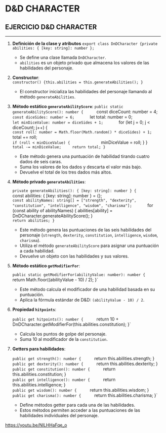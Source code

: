 # D&D CHARACTER

## EJERCICIO D&D CHARACTER 
---

1. **Definición de la clase y atributos**
    `export class DnDCharacter {private abilities: { [key: string]: number };`
    - Se define una clase llamada `DnDCharacter`.
    - `abilities` es un objeto privado que almacena los valores de las habilidades del personaje.

2. **Constructor**:    
    `constructor() {this.abilities = this.generateAbilities(); }`
    - El constructor inicializa las habilidades del personaje llamando al método `generateAbilities`.
    
3. **Método estático `generateAbilityScore`**:
    `public static generateAbilityScore(): number {     
    `const diceCount: number = 4;     
    `const diceSides: number = 6;      
    `let total: number = 0;     
    `let minDiceValue: number = diceSides + 1;      
    `for (let j = 0; j < diceCount; j++) {         
    `const roll: number = Math.floor(Math.random() * diceSides) + 1;        
     `total += roll;        
       `if (roll < minDiceValue) {             
       `minDiceValue = roll;         }     }      
       `total -= minDiceValue;     return total; }`
    
    - Este método genera una puntuación de habilidad tirando cuatro dados de seis caras.
    - Suma los valores de los dados y descarta el valor más bajo.
    - Devuelve el total de los tres dados más altos.
    
4. **Método privado `generateAbilities`**:
    
    `private generateAbilities(): { [key: string]: number } {     
    `const abilities: { [key: string]: number } = {};     
    `const abilityNames: string[] = ["strength", "dexterity", "constitution", "intelligence", "wisdom", "charisma"];      
    `for (const ability of abilityNames) {         abilities[ability] = DnDCharacter.generateAbilityScore();     }      
    `return abilities; }`
    
    - Este método genera las puntuaciones de las seis habilidades del personaje (`strength`, `dexterity`, `constitution`, `intelligence`, `wisdom`, `charisma`).
    - Utiliza el método `generateAbilityScore` para asignar una puntuación a cada habilidad.
    - Devuelve un objeto con las habilidades y sus valores.
    
5. **Método estático `getModifierFor`**:
    
    `public static getModifierFor(abilityValue: number): number {     
    `return Math.floor((abilityValue - 10) / 2); }`
    
    - Este método calcula el modificador de una habilidad basada en su puntuación.
    - Aplica la fórmula estándar de D&D: `(abilityValue - 10) / 2`.

6. **Propiedad `hitpoints`**:
    
    `public get hitpoints(): number {     
    `return 10 + DnDCharacter.getModifierFor(this.abilities.constitution); }`
    
    - Calcula los puntos de golpe del personaje.
    - Suma 10 al modificador de la `constitution`.
    
7. **Getters para habilidades**:
    
    `public get strength(): number {     
    `return this.abilities.strength; }  
    `public get dexterity(): number {     
    `return this.abilities.dexterity; }  
    `public get constitution(): number {     
    `return this.abilities.constitution; }  
    `public get intelligence(): number {     
    `return this.abilities.intelligence; }  
    `public get wisdom(): number {     
    `return this.abilities.wisdom; }  
    `public get charisma(): number {     
    `return this.abilities.charisma; }`
    
    - Define métodos getter para cada una de las habilidades.
    - Estos métodos permiten acceder a las puntuaciones de las habilidades individuales del personaje.

https://youtu.be/NlLHHaFqe_o
